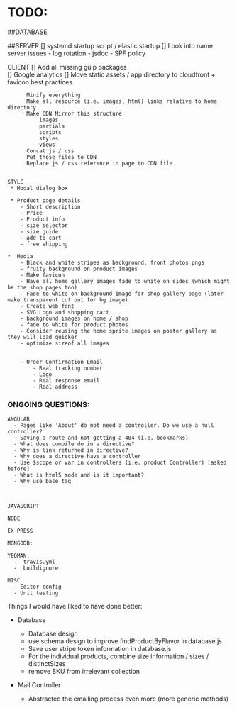 # TODO:
  ##DATABASE
      
  ##SERVER
      []  systemd startup script / elastic startup
      []  Look into name server issues
          - log rotation
          - jsdoc
          - SPF policy
    
  CLIENT
      []  Add all missing gulp packages  
      []  Google analytics
      []  Move static assets / app directory to cloudfront + favicon best practices

          Minify everything
          Make all resource (i.e. images, html) links relative to home directory
          Make CDN Mirror this structure
              images
              partials
              scripts
              styles
              views
          Concat js / css
          Put those files to CDN
          Replace js / css reference in page to CDN file

    
    STYLE
     * Modal dialog box
 
     * Product page details
	    - Short description
        - Price
	    - Product info
	    - size selector
	    - size guide
	    - add to cart
        - free shipping

    *  Media
        - Black and white stripes as background, front photos pngs
        - fruity background on product images
        - Make favicon
        - Have all home gallery images fade to white on sides (which might be the shop pages too)
        - Fade to white on background image for shop gallery page (later make transparent cut out for bg image)
        - Create web font
        - SVG Logo and shopping cart
        - background images on home / shop
        - fade to white for product photos
        - Consider reusing the home sprite images on poster gallery as they will load quicker
        - optimize sizeof all images


        - Order Confirmation Email
            - Real tracking number
            - Logo
            - Real response email
            - Real address

### ONGOING QUESTIONS:
    ANGULAR
      - Pages like 'About' do not need a controller. Do we use a null controller?
      - Saving a route and not getting a 404 (i.e. bookmarks)
      - What does compile do in a directive?
      - Why is link returned in directive?
      - Why does a directive have a controller
      - Use $scope or var in controllers (i.e. product Controller) [asked before]
      - What is html5 mode and is it important?
      - Why use base tag



    JAVASCRIPT

    NODE

    EX PRESS
    
    MONGODB:

    YEOMAN:
      -  travis.yml
      -  buildignore
      
    MISC
      - Editor config
      - Unit testing


Things I would have liked to have done better:
- Database
   - Database design
   - use schema design to improve findProductByFlavor in database.js
   - Save user stripe token information in database.js
   - For the individual products, combine size information / sizes / distinctSizes
   - remove SKU from irrelevant collection

- Mail Controller
   - Abstracted the emailing process even more (more generic methods)
